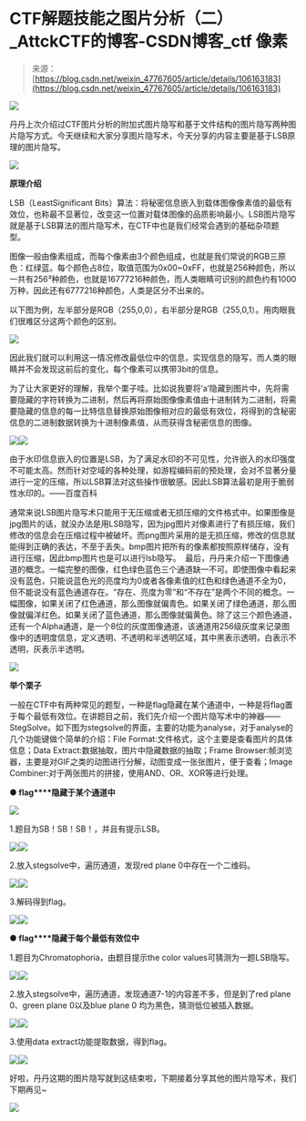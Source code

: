 <!--yml
category: 未分类
date: 2022-04-26 14:33:18
-->

# CTF解题技能之图片分析（二）_AttckCTF的博客-CSDN博客_ctf 像素

> 来源：[https://blog.csdn.net/weixin_47767605/article/details/106163183](https://blog.csdn.net/weixin_47767605/article/details/106163183)

![](img/b0442433d2ad439c9e066210ec4ccd0e.png)

丹丹上次介绍过CTF图片分析的附加式图片隐写和基于文件结构的图片隐写两种图片隐写方式。今天继续和大家分享图片隐写术，今天分享的内容主要是基于LSB原理的图片隐写。

![](img/46b61eb6a2360bc780431c3bcf7ca2c9.png)

**原理介绍**

LSB（LeastSignificant Bits）算法：将秘密信息嵌入到载体图像像素值的最低有效位，也称最不显著位，改变这一位置对载体图像的品质影响最小。LSB图片隐写就是基于LSB算法的图片隐写术，在CTF中也是我们经常会遇到的基础杂项题型。 

图像一般由像素组成，而每个像素由3个颜色组成，也就是我们常说的RGB三原色：红绿蓝。每个颜色占8位，取值范围为0x00~0xFF，也就是256种颜色，所以一共有256³种颜色，也就是16777216种颜色，而人类眼睛可识别的颜色约有1000万种，因此还有6777216种颜色，人类是区分不出来的。 

以下图为例，左半部分是RGB（255,0,0），右半部分是RGB（255,0,1）。用肉眼我们很难区分这两个颜色的区别。

![](img/92ec24eab77a331634951f231ab8a0a9.png)

因此我们就可以利用这一情况修改最低位中的信息，实现信息的隐写，而人类的眼睛并不会发现这前后的变化，每个像素可以携带3bit的信息。 

为了让大家更好的理解，我举个栗子哇。比如说我要将’a’隐藏到图片中，先将需要隐藏的字符转换为二进制，然后再将原始图像像素值由十进制转为二进制，将需要隐藏的信息的每一比特信息替换原始图像相对应的最低有效位，将得到的含秘密信息的二进制数据转换为十进制像素值，从而获得含秘密信息的图像。

![](img/effe94d07924bd242bbfc6c4e7f70ca7.png)![](img/22b74fcff6e61ccd9db70a0bcd656553.png)

由于水印信息嵌入的位置是LSB，为了满足水印的不可见性，允许嵌入的水印强度不可能太高。然而针对空域的各种处理，如游程编码前的预处理，会对不显著分量进行一定的压缩，所以LSB算法对这些操作很敏感。因此LSB算法最初是用于脆弱性水印的。——百度百科

通常来说LSB图片隐写术只能用于无压缩或者无损压缩的文件格式中。如果图像是jpg图片的话，就没办法是用LSB隐写，因为jpg图片对像素进行了有损压缩，我们修改的信息会在压缩过程中被破坏。而png图片采用的是无损压缩，修改的信息就能得到正确的表达，不至于丢失。bmp图片把所有的像素都按照原样储存，没有进行压缩，因此bmp图片也是可以进行lsb隐写。 
最后，丹丹来介绍一下图像通道的概念。一幅完整的图像，红色绿色蓝色三个通道缺一不可。即使图像中看起来没有蓝色，只能说蓝色光的亮度均为0或者各像素值的红色和绿色通道不全为0，但不能说没有蓝色通道存在。“存在、亮度为零”和“不存在”是两个不同的概念。一幅图像，如果关闭了红色通道，那么图像就偏青色。如果关闭了绿色通道，那么图像就偏洋红色。如果关闭了蓝色通道，那么图像就偏黄色。除了这三个颜色通道，还有一个Alpha通道，是一个8位的灰度图像通道，该通道用256级灰度来记录图像中的透明度信息，定义透明、不透明和半透明区域，其中黑表示透明，白表示不透明，灰表示半透明。

![](img/2159f5af06a39626af9c8f8ebaf2a223.png)

**举个栗子**

一般在CTF中有两种常见的题型，一种是flag隐藏在某个通道中，一种是将flag置于每个最低有效位。在讲题目之前，我们先介绍一个图片隐写术中的神器——StegSolve。如下图为stegsolve的界面，主要的功能为analyse，对于analyse的几个功能键做个简单的介绍：File Format:文件格式，这个主要是查看图片的具体信息；Data Extract:数据抽取，图片中隐藏数据的抽取；Frame Browser:帧浏览器，主要是对GIF之类的动图进行分解，动图变成一张张图片，便于查看；Image Combiner:对于两张图片的拼接，使用AND、OR、XOR等进行处理。

**● flag****隐藏于某个通道中**

![](img/1981994273091fccc43d49a837ae72d4.png)

1.题目为SB！SB！SB！，并且有提示LSB。

![](img/e93eb1c3900005b4503f46140d5f40e6.png)![](img/6657be89e94cd1705e745ed0c0feeb6c.png)

2.放入stegsolve中，遍历通道，发现red plane 0中存在一个二维码。

![](img/82c4212c10bba8d9b96f7f26c07a366a.png)![](img/44e82c82dec2607611debb659b4d8dc7.png)

3.解码得到flag。

![](img/ec217f93d069ab6d175c162a795a88a2.png)![](img/7bd109796604ff1ceb5e47a707d852ba.png)

**● flag****隐藏于每个最低有效位中**

1.题目为Chromatophoria，由题目提示the color values可猜测为一题LSB隐写。

![](img/e9d391f8eaac3a9db697bc55d73e23a2.png)![](img/b59b05dc7ffddeeaf7d61b6544e63527.png)

2.放入stegsolve中，遍历通道，发现通道7-1的内容差不多，但是到了red plane 0、green plane 0以及blue plane 0 均为黑色，猜测低位被插入数据。

![](img/e9d391f8eaac3a9db697bc55d73e23a2.png)![](img/ecb7a09b0f2ca07ce1178258495a9596.png)

3.使用data extract功能提取数据，得到flag。

![](img/19cd2ad91a45cdc5bbb29a52896803da.png)![](img/f33557d0a6f25deb19dd44d7ee529207.png)

好啦，丹丹这期的图片隐写就到这结束啦，下期接着分享其他的图片隐写术，我们下期再见~

![](img/f165286107bbb7073627638a7ccea469.png)
